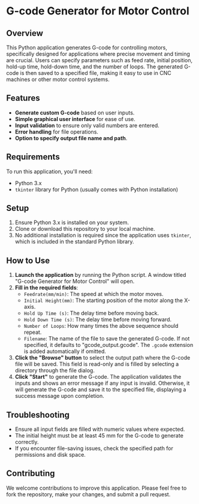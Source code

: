 # G-code Generator for Motor Control

## Overview

This Python application generates G-code for controlling motors, specifically designed for applications where precise movement and timing are crucial. Users can specify parameters such as feed rate, initial position, hold-up time, hold-down time, and the number of loops. The generated G-code is then saved to a specified file, making it easy to use in CNC machines or other motor control systems.

## Features

- **Generate custom G-code** based on user inputs.
- **Simple graphical user interface** for ease of use.
- **Input validation** to ensure only valid numbers are entered.
- **Error handling** for file operations.
- **Option to specify output file name and path**.

## Requirements

To run this application, you'll need:

- Python 3.x
- `tkinter` library for Python (usually comes with Python installation)

## Setup

1. Ensure Python 3.x is installed on your system.
2. Clone or download this repository to your local machine.
3. No additional installation is required since the application uses `tkinter`, which is included in the standard Python library.

## How to Use

1. **Launch the application** by running the Python script. A window titled "G-code Generator for Motor Control" will open.
2. **Fill in the required fields**:
   - `Feedrate(mm/min)`: The speed at which the motor moves.
   - `Initial Height(mm)`: The starting position of the motor along the X-axis.
   - `Hold Up Time (s)`: The delay time before moving back.
   - `Hold Down Time (s)`: The delay time before moving forward.
   - `Number of Loops`: How many times the above sequence should repeat.
   - `Filename`: The name of the file to save the generated G-code. If not specified, it defaults to "gcode_output.gcode". The `.gcode` extension is added automatically if omitted.
3. **Click the "Browse" button** to select the output path where the G-code file will be saved. This field is read-only and is filled by selecting a directory through the file dialog.
4. **Click "Start"** to generate the G-code. The application validates the inputs and shows an error message if any input is invalid. Otherwise, it will generate the G-code and save it to the specified file, displaying a success message upon completion.

## Troubleshooting

- Ensure all input fields are filled with numeric values where expected.
- The initial height must be at least 45 mm for the G-code to generate correctly.
- If you encounter file-saving issues, check the specified path for permissions and disk space.

## Contributing

We welcome contributions to improve this application. Please feel free to fork the repository, make your changes, and submit a pull request.
